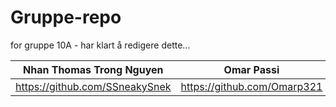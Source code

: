 # Gruppe-repo

for gruppe 10A - har klart å redigere dette...<br>

|Nhan Thomas Trong Nguyen| Omar Passi  | Samet Demirezen | TEST |
| ----------- | ------------- | ------------- | ----------------- |
| https://github.com/SSneakySnek | https://github.com/Omarp321 | https://github.com/sametdemirezen |
